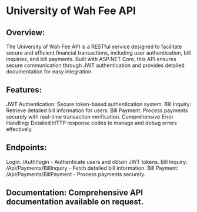 # University of Wah Fee API

## Overview:
The University of Wah Fee API is a RESTful service designed to facilitate secure and efficient financial transactions, including user authentication, bill inquiries, and bill payments. Built with ASP.NET Core, this API ensures secure communication through JWT authentication and provides detailed documentation for easy integration.

## Features:
JWT Authentication: Secure token-based authentication system.
Bill Inquiry: Retrieve detailed bill information for users.
Bill Payment: Process payments securely with real-time transaction verification.
Comprehensive Error Handling: Detailed HTTP response codes to manage and debug errors effectively.

## Endpoints:
Login: /Auth/login - Authenticate users and obtain JWT tokens.
Bill Inquiry: /Api/Payments/BillInquiry - Fetch detailed bill information.
Bill Payment: /Api/Payments/BillPayment - Process payments securely.

## Documentation: Comprehensive API documentation available on request.
